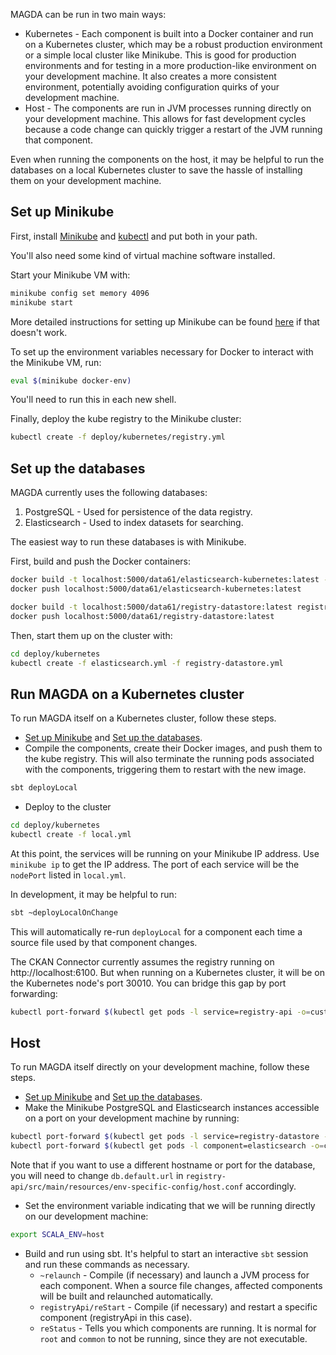 MAGDA can be run in two main ways:

* Kubernetes - Each component is built into a Docker container and run on a Kubernetes cluster, which may be a robust production environment or a simple local cluster like Minikube.  This is good for production environments and for testing in a more production-like environment on your development machine.  It also creates a more consistent environment, potentially avoiding configuration quirks of your development machine.
* Host - The components are run in JVM processes running directly on your development machine.  This allows for fast development cycles because a code change can quickly trigger a restart of the JVM running that component. 

Even when running the components on the host, it may be helpful to run the databases on a local Kubernetes cluster to save the hassle of installing them on your development machine.

## Set up Minikube

First, install [Minikube](https://github.com/kubernetes/minikube/releases) and [kubectl](https://kubernetes.io/docs/user-guide/prereqs/) and put both in your path.

You'll also need some kind of virtual machine software installed.

Start your Minikube VM with:

```bash
minikube config set memory 4096
minikube start
```

More detailed instructions for setting up Minikube can be found [here](https://github.com/kubernetes/minikube) if that doesn't work.

To set up the environment variables necessary for Docker to interact with the Minikube VM, run:

```bash
eval $(minikube docker-env)
```

You'll need to run this in each new shell.

Finally, deploy the kube registry to the Minikube cluster:

```bash
kubectl create -f deploy/kubernetes/registry.yml
```

## Set up the databases

MAGDA currently uses the following databases:

1. PostgreSQL - Used for persistence of the data registry.
2. Elasticsearch - Used to index datasets for searching.

The easiest way to run these databases is with Minikube.

First, build and push the Docker containers:

```bash
docker build -t localhost:5000/data61/elasticsearch-kubernetes:latest -f deploy/docker/elasticsearch-kubernetes.dockerfile deploy/docker
docker push localhost:5000/data61/elasticsearch-kubernetes:latest

docker build -t localhost:5000/data61/registry-datastore:latest registry-datastore
docker push localhost:5000/data61/registry-datastore:latest
```

Then, start them up on the cluster with:

```bash
cd deploy/kubernetes
kubectl create -f elasticsearch.yml -f registry-datastore.yml
```

## Run MAGDA on a Kubernetes cluster

To run MAGDA itself on a Kubernetes cluster, follow these steps.

* [Set up Minikube](#set-up-minikube) and [Set up the databases](#set-up-the-databases).
* Compile the components, create their Docker images, and push them to the kube registry.  This will also terminate the running pods associated with the components, triggering them to restart with the new image.

```bash
sbt deployLocal
```

* Deploy to the cluster
 
```bash
cd deploy/kubernetes
kubectl create -f local.yml
```

At this point, the services will be running on your Minikube IP address.  Use `minikube ip` to get the IP address.  The port of each service will be the `nodePort` listed in `local.yml`.

In development, it may be helpful to run:

```bash
sbt ~deployLocalOnChange
```

This will automatically re-run `deployLocal` for a component each time a source file used by that component changes. 

The CKAN Connector currently assumes the registry running on http://localhost:6100.  But when running on a Kubernetes cluster, it will be on the Kubernetes node's port 30010.  You can bridge this gap by port forwarding:

```bash
kubectl port-forward $(kubectl get pods -l service=registry-api -o=custom-columns=NAME:.metadata.name --no-headers) 6100:80 > /dev/null &
```

## Host

To run MAGDA itself directly on your development machine, follow these steps.

* [Set up Minikube](#set-up-minikube) and [Set up the databases](#set-up-the-databases).
* Make the Minikube PostgreSQL and Elasticsearch instances accessible on a port on your development machine by running:

```bash
kubectl port-forward $(kubectl get pods -l service=registry-datastore -o=custom-columns=NAME:.metadata.name --no-headers) 5432 > /dev/null &
kubectl port-forward $(kubectl get pods -l component=elasticsearch -o=custom-columns=NAME:.metadata.name --no-headers) 9300 > /dev/null &
```

Note that if you want to use a different hostname or port for the database, you will need to change `db.default.url` in `registry-api/src/main/resources/env-specific-config/host.conf` accordingly.

* Set the environment variable indicating that we will be running directly on our development machine:

```bash
export SCALA_ENV=host
```

* Build and run using sbt.  It's helpful to start an interactive `sbt` session and run these commands as necessary.
  * `~relaunch` - Compile (if necessary) and launch a JVM process for each component.  When a source file changes, affected components will be built and relaunched automatically.
  * `registryApi/reStart` - Compile (if necessary) and restart a specific component (registryApi in this case).
  * `reStatus` - Tells you which components are running.  It is normal for `root` and `common` to not be running, since they are not executable.
